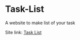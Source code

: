 # Task-List
A website to make list of your task

Site link: [Task List](https://das-amlan.github.io/Task-List/)
